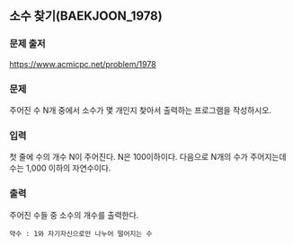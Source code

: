 ## 소수 찾기(BAEKJOON_1978)



### 문제 출저

https://www.acmicpc.net/problem/1978



### 문제

주어진 수 N개 중에서 소수가 몇 개인지 찾아서 출력하는 프로그램을 작성하시오.



### 입력

첫 줄에 수의 개수 N이 주어진다. N은 100이하이다. 다음으로 N개의 수가 주어지는데 수는 1,000 이하의 자연수이다.



### 출력

주어진 수들 중 소수의 개수를 출력한다.



```
약수 : 1와 자기자신으로만 나누어 떨어지는 수
```


